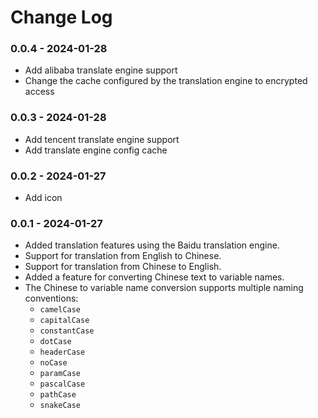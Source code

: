 # Change Log

### 0.0.4 - 2024-01-28

- Add alibaba translate engine support
- Change the cache configured by the translation engine to encrypted access

### 0.0.3 - 2024-01-28

- Add tencent translate engine support
- Add translate engine config cache

### 0.0.2 - 2024-01-27

- Add icon

### 0.0.1 - 2024-01-27

- Added translation features using the Baidu translation engine.
- Support for translation from English to Chinese.
- Support for translation from Chinese to English.
- Added a feature for converting Chinese text to variable names.
- The Chinese to variable name conversion supports multiple naming conventions:
  - `camelCase`
  - `capitalCase`
  - `constantCase`
  - `dotCase`
  - `headerCase`
  - `noCase`
  - `paramCase`
  - `pascalCase`
  - `pathCase`
  - `snakeCase`